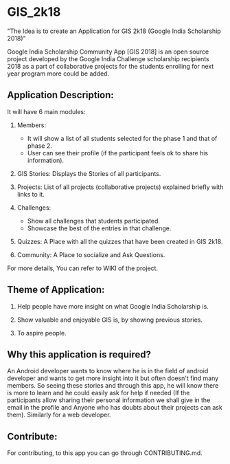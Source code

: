 # GIS_2k18


"The Idea is to create an Application for GIS 2k18 (Google India Scholarship 2018)"

Google India Scholarship Community App [GIS 2018] is an open source project developed by the Google India Challenge scholarship
recipients 2018 as a part of collaborative projects for the students enrolling for next year program more could be added.

## Application Description:

It will have 6 main modules:

1. Members:
    * It will show a list of all students selected for the phase 1 and that of phase 2.
    * User can see their profile (if the participant feels ok to share his information).

2. GIS Stories: Displays the Stories of all participants.

3. Projects: List of all projects (collaborative projects) explained briefly with links to it.

4. Challenges:
    * Show all challenges that students participated.
    * Showcase the best of the entries in that challenge.

5. Quizzes: A Place with all the quizzes that have been created in GIS 2k18.

6. Community: A Place to socialize and Ask Questions.


For more details, You can refer to WIKI of the project.


## Theme of Application:

1. Help people have more insight on what Google India Scholarship is.

2. Show valuable and enjoyable GIS is, by showing previous stories.

3. To aspire people.



## Why this application is required?

An Android developer wants to know where he is in the field of android developer and wants to get more
insight into it but often doesn't find many members. So seeing these stories and through this app, he will know
there is more to learn and he could easily ask for help if needed (If the participants allow sharing
their personal information we shall give in the email in the profile and Anyone who has doubts about their projects
can ask them). Similarly for a web developer.


## Contribute:

For contributing, to this app you can go through CONTRIBUTING.md.
